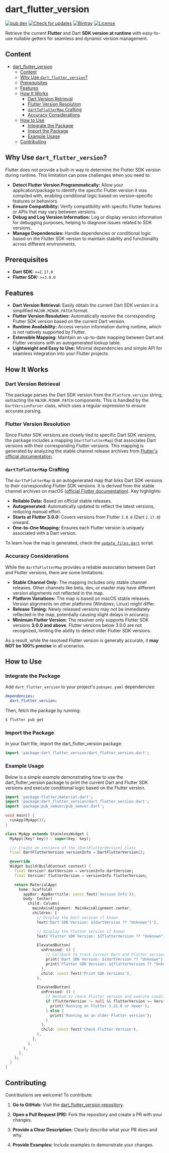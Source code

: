 # dart_flutter_version

[![pub.dev](https://img.shields.io/pub/v/dart_flutter_version.svg)](https://pub.dev/packages/dart_flutter_version)
[![Check for updates](https://github.com/pro100svitlo/dart_flutter_version/actions/workflows/check-for-updates.yaml/badge.svg?branch=main)](https://github.com/pro100svitlo/dart_flutter_version/actions/workflows/check-for-updates.yaml)
[![Bintray](https://img.shields.io/static/v1?label=Latest%20Supported%20Flutter%20Version&message=3.29.0&color=green)](https://docs.flutter.dev/release/archive#stable-channel-macos)
[![License](https://img.shields.io/badge/license-MIT-blue.svg)](https://github.com/pro100svitlo/dart_flutter_version/blob/main/LICENSE)

Retrieve the current __**Flutter**__ and Dart __**SDK version at runtime**__ with easy-to-use nullable getters for seamless and dynamic version management.

## Content

- [dart\_flutter\_version](#dart_flutter_version)
  - [Content](#content)
  - [Why Use `dart_flutter_version`?](#why-use-dart_flutter_version)
  - [Prerequisites](#prerequisites)
  - [Features](#features)
  - [How It Works](#how-it-works)
    - [Dart Version Retrieval](#dart-version-retrieval)
    - [Flutter Version Resolution](#flutter-version-resolution)
    - [`dartToFlutterMap` Crafting](#darttofluttermap-crafting)
    - [Accuracy Considerations](#accuracy-considerations)
  - [How to Use](#how-to-use)
    - [Integrate the Package](#integrate-the-package)
    - [Import the Package](#import-the-package)
    - [Example Usage](#example-usage)
  - [Contributing](#contributing)


## Why Use `dart_flutter_version`?

Flutter does not provide a built-in way to determine the Flutter SDK version during runtime. This limitation can pose challenges when you need to:

- **Detect Flutter Version Programmatically:** Allow your application/package to identify the specific Flutter version it was compiled with, enabling conditional logic based on version-specific features or behaviors.
- **Ensure Compatibility:** Verify compatibility with specific Flutter features or APIs that may vary between versions.
- **Debug and Log Version Information:** Log or display version information for debugging purposes, helping to diagnose issues related to SDK versions.
- **Manage Dependencies:** Handle dependencies or conditional logic based on the Flutter SDK version to maintain stability and functionality across different environments.


## Prerequisites

- **Dart SDK:** `>=2.17.0`
- **Flutter SDK:** `>=3.0.0`

## Features

- **Dart Version Retrieval:** Easily obtain the current Dart SDK version in a simplified `MAJOR.MINOR.PATCH` format.
- **Flutter Version Resolution:** Automatically resolve the corresponding Flutter SDK version based on the current Dart version.
- **Runtime Availability:** Access version information during runtime, which is not natively supported by Flutter.
- **Extensible Mapping:** Maintain an up-to-date mapping between Dart and Flutter versions with an autogenerated lookup table.
- **Lightweight and Easy to Use:** Minimal dependencies and simple API for seamless integration into your Flutter projects.

## How It Works

### Dart Version Retrieval

The package parses the Dart SDK version from the `Platform.version` string, extracting the `MAJOR.MINOR.PATCH` components. This is handled by the `DartVersionParser` class, which uses a regular expression to ensure accurate parsing.

### Flutter Version Resolution

Since Flutter SDK versions are closely tied to specific Dart SDK versions, the package includes a mapping (`dartToFlutterMap`) that associates Dart versions with their corresponding Flutter versions. This mapping is generated by analyzing the stable channel release archives from [Flutter's official documentation](https://docs.flutter.dev/release/archive#stable-channel-macos).

### `dartToFlutterMap` Crafting

The `dartToFlutterMap` is an autogenerated map that links Dart SDK versions to their corresponding Flutter SDK versions. It is derived from the stable channel archives on macOS ([official Flutter documentation](https://docs.flutter.dev/release/archive#stable-channel-macos)). Key highlights:

- **Reliable Data:** Based on official stable releases.
- **Autogenerated:** Automatically updated to reflect the latest versions, reducing manual effort.
- **Starts at Flutter 3.0.0:** Covers versions from Flutter `3.0.0` (Dart `2.17.0`) onward.
- **One-to-One Mapping:** Ensures each Flutter version is uniquely associated with a Dart version.

To learn how the map is generated, check the [`update_files.dart`](bin/update_files.dart) script.

### Accuracy Considerations

While the `dartToFlutterMap` provides a reliable association between Dart and Flutter versions, there are some limitations:

- **Stable Channel Only:** The mapping includes only stable channel releases. Other channels like beta, dev, or master may have different version alignments not reflected in the map.
- **Platform Variations:** The map is based on macOS stable releases. Version alignments on other platforms (Windows, Linux) might differ.
- **Release Timing:** Newly released versions may not be immediately reflected in the map, potentially causing slight delays in accuracy.
- **Minimum Flutter Version:** The resolver only supports Flutter SDK versions **3.0.0 and above**. Flutter versions below 3.0.0 are not recognized, limiting the ability to detect older Flutter SDK versions.

As a result, while the resolved Flutter version is generally accurate, it **may NOT be 100% precise** in all scenarios.



## How to Use

### Integrate the Package

Add `dart_flutter_version` to your project's `pubspec.yaml` dependencies:

```yaml
dependencies:
  dart_flutter_version: 
```

Then, fetch the package by running:

```bash
$ flutter pub get
```

### Import the Package

In your Dart file, import the dart_flutter_version package:

```dart
import 'package:dart_flutter_version/dart_flutter_version.dart';
```

### Example Usage

Below is a simple example demonstrating how to use the dart_flutter_version package to print the current Dart and Flutter SDK versions and execute conditional logic based on the Flutter version.

```dart
import 'package:flutter/material.dart';
import 'package:dart_flutter_version/dart_flutter_version.dart';
import 'package:pub_semver/pub_semver.dart';

void main() {
  runApp(MyApp());
}

class MyApp extends StatelessWidget {
  MyApp({Key? key}) : super(key: key);

  /// Create an instance of the [DartFlutterVersion] class
  final DartFlutterVersion versionInfo = DartFlutterVersion();

  @override
  Widget build(BuildContext context) {
    final Version? dartVersion = versionInfo.dartVersion;
    final Version? flutterVersion = versionInfo.flutterVersion;

    return MaterialApp(
      home: Scaffold(
        appBar: AppBar(title: const Text('Version Info')),
        body: Center(
          child: Column(
            mainAxisAlignment: MainAxisAlignment.center,
            children: [
              // Display the Dart version if known
              Text('Dart SDK Version: ${dartVersion ?? "Unknown"}'),

              // Display the Flutter version if known
              Text('Flutter SDK Version: ${flutterVersion ?? "Unknown"}'),

              ElevatedButton(
                onPressed: () {
                  // Callback to track current Dart and Flutter versions
                  print('Dart SDK Version: ${dartVersion ?? "Unknown"}');
                  print('Flutter SDK Version: ${flutterVersion ?? "Unknown"}');
                },
                child: const Text('Print SDK Versions'),
              ),

              ElevatedButton(
                onPressed: () {
                  // Method to check Flutter version and execute conditional logic
                  if (flutterVersion != null && flutterVersion >= Version(3, 21, 0)) {
                    print('Running on Flutter 3.21.0 or newer');
                  } else {
                    print('Running on an older Flutter version');
                  }
                },
                child: const Text('Check Flutter Version'),
              ),
            ],
          ),
        ),
      ),
    );
  }
}
```

## Contributing

Contributions are welcome! To contribute:

1. **Go to GitHub:** Visit the [dart_flutter_version repository](https://github.com/pro100svitlo/dart_flutter_version).

2. **Open a Pull Request (PR):** Fork the repository and create a PR with your changes.

3. **Provide a Clear Description:** Clearly describe what your PR does and why.

4. **Provide Examples:** Include examples to demonstrate your changes.